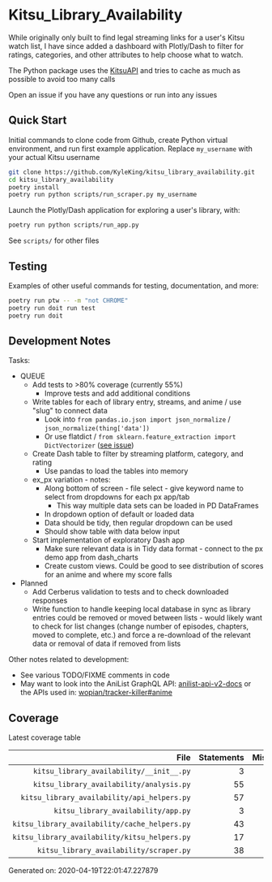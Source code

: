 # Kitsu_Library_Availability

While originally only built to find legal streaming links for a user's Kitsu watch list, I have since added a dashboard with Plotly/Dash to filter for ratings, categories, and other attributes to help choose what to watch.

The Python package uses the [KitsuAPI](https://kitsu.docs.apiary.io/#) and tries to cache as much as possible to avoid too many calls

Open an issue if you have any questions or run into any issues

## Quick Start

Initial commands to clone code from Github, create Python virtual environment, and run first example application. Replace `my_username` with your actual Kitsu username

```sh
git clone https://github.com/KyleKing/kitsu_library_availability.git
cd kitsu_library_availability
poetry install
poetry run python scripts/run_scraper.py my_username
```

Launch the Plotly/Dash application for exploring a user's library, with:

```sh
poetry run python scripts/run_app.py
```

See `scripts/` for other files

## Testing

Examples of other useful commands for testing, documentation, and more:

```sh
poetry run ptw -- -m "not CHROME"
poetry run doit run test
poetry run doit
```

## Development Notes

Tasks:

- QUEUE
  - Add tests to >80% coverage (currently 55%)
    - Improve tests and add additional conditions
  - Write tables for each of library entry, streams, and anime / use "slug" to connect data
    - Look into `from pandas.io.json import json_normalize` / `json_normalize(thing['data'])`
    - Or use flatdict / `from sklearn.feature_extraction import DictVectorizer` ([see issue](https://github.com/scikit-learn/scikit-learn/issues/7652#issuecomment-253649565))
  - Create Dash table to filter by streaming platform, category, and rating
    - Use pandas to load the tables into memory
  - ex_px variation - notes:
    - Along bottom of screen - file select - give keyword name to select from dropdowns for each px app/tab
      - This way multiple data sets can be loaded in PD DataFrames
    - In dropdown option of default or loaded data
    - Data should be tidy, then regular dropdown can be used
    - Should show table with data below input
  - Start implementation of exploratory Dash app
    - Make sure relevant data is in Tidy data format - connect to the px demo app from dash_charts
    - Create custom views. Could be good to see distribution of scores for an anime and where my score falls
- Planned
  - Add Cerberus validation to tests and to check downloaded responses
  - Write function to handle keeping local database in sync as library entries could be removed or moved between lists - would likely want to check for list changes (change number of episodes, chapters, moved to complete, etc.) and force a re-download of the relevant data or removal of data if removed from lists

Other notes related to development:

- See various TODO/FIXME comments in code
- May want to look into the AniList GraphQL API: [anilist-api-v2-docs](https://anilist.gitbook.io/anilist-apiv2-docs/) or the APIs used in: [wopian/tracker-killer#anime](https://github.com/wopian/tracker-killer#anime)

## Coverage

Latest coverage table

<!-- COVERAGE -->

| File | Statements | Missing | Excluded | Coverage |
| --: | --: | --: | --: | --: |
| `kitsu_library_availability/__init__.py` | 3 | 0 | 0 | 100.0 |
| `kitsu_library_availability/analysis.py` | 55 | 43 | 0 | 21.8 |
| `kitsu_library_availability/api_helpers.py` | 57 | 41 | 0 | 28.1 |
| `kitsu_library_availability/app.py` | 3 | 0 | 0 | 100.0 |
| `kitsu_library_availability/cache_helpers.py` | 43 | 23 | 0 | 46.5 |
| `kitsu_library_availability/kitsu_helpers.py` | 17 | 0 | 0 | 100.0 |
| `kitsu_library_availability/scraper.py` | 38 | 32 | 0 | 15.8 |

Generated on: 2020-04-19T22:01:47.227879

<!-- /COVERAGE -->
